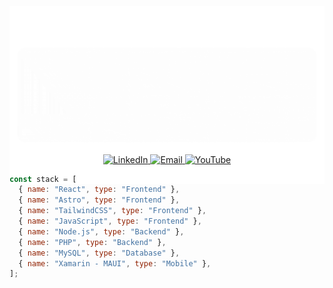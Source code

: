 <div style="margin-bottom: -50px">
<img src="src/gifs/presentation.gif" alt="Name gif" style="object-fit: contain; margin-top: -40px">
</div>

<div align="center">
  <a href="https://www.linkedin.com/in/steventete/">
    <img src="https://img.shields.io/badge/LinkedIn-%230077B5.svg?style=for-the-badge&logo=LinkedIn&logoColor=white" alt="LinkedIn">
  </a>
  <a href="mailto:tetesteven37@gmail.com">
    <img src="https://img.shields.io/badge/Email-%23333.svg?style=for-the-badge&logo=Gmail&logoColor=white" alt="Email">
  </a>
    <a href="https://www.youtube.com/@SimpleTTech">
      <img src="https://img.shields.io/badge/YouTube-%23FF0000.svg?style=for-the-badge&logo=YouTube&logoColor=white" alt="YouTube">
    </a>
</div>

```js
const stack = [
  { name: "React", type: "Frontend" },
  { name: "Astro", type: "Frontend" },
  { name: "TailwindCSS", type: "Frontend" },
  { name: "JavaScript", type: "Frontend" },
  { name: "Node.js", type: "Backend" },
  { name: "PHP", type: "Backend" },
  { name: "MySQL", type: "Database" },
  { name: "Xamarin - MAUI", type: "Mobile" },
];
```
